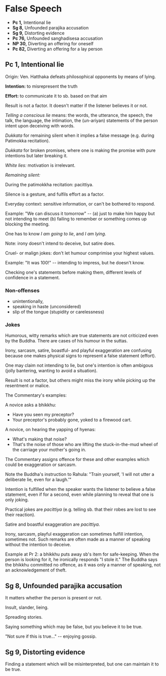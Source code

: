 # False Speech

-   **Pc 1,** Intentional lie
-   **Sg 8,** Unfounded parajika accusation
-   **Sg 9,** Distorting evidence
-   **Pc 76,** Unfounded sanghadisesa accusation
-   **NP 30,** Diverting an offering for oneself
-   **Pc 82,** Diverting an offering for a lay person

## Pc 1, Intentional lie

Origin: Ven. Hatthaka defeats philosophical opponents by means of lying.

**Intention:** to misrepresent the truth

**Effort:** to communicate it to sb. based on that aim

Result is not a factor. It doesn't matter if the listener believes it or
not.

*Telling a conscious lie* means: the words, the utterance, the speech,
the talk, the language, the intimation, the (un-ariyan) statements of
the person intent upon deceiving with words.

*Dukkata* for remaining silent when it implies a false message (e.g.
during Patimokka recitation).

*Dukkata* for broken promises, where one is making the promise with pure
intentions but later breaking it.

*White lies:* motivation is irrelevant.

*Remaining silent:*

During the patimokkha recitation: pacittiya.

Silence is a gesture, and fulfils effort as a factor.

Everyday context: sensitive information, or can't be bothered to respond.

Example: "We can discuss it tomorrow" -- (a) just to make him
happy but not intending to meet (b) failing to remember or something comes up
blocking the meeting.

One has to know *I am going to lie*, and *I am lying*.

Note: irony doesn't intend to deceive, but satire does.

Cruel- or malign jokes: don't let humour comprimise your highest values.

Example: "It was 100!" -- intending to impress, but he doesn't know.

Checking one's statements before making them, different levels of confidence in
a statement.

<!-- latex
% Note: Matses language with truth markers. Nuevo San Juan, Peru, the Matses
% people. Different verb forms depending on how you know the information you are
% imparting, and when you last knew it to be true.
%
% http://nautil.us/blog/5-languages-that-could-change-the-way-you-see-the-world
%
% A grammar of Matses
% https://scholarship.rice.edu/handle/1911/18526
-->

### Non-offenses

-   unintentionally,
-   speaking in haste (unconsidered)
-   slip of the tongue (stupidity or carelessness)

<!-- latex
\clearpage
-->

### Jokes

Humorous, witty remarks which are true statements are not criticized
even by the Buddha. There are cases of his humour in the suttas.

Irony, sarcasm, satire, boastful- and playful exaggeration are confusing
because one makes physical signs to represent a false statement
(effort).

One may claim not intending to lie, but one's intention is often
ambigous (jolly bantering, wanting to avoid a situation).

Result is not a factor, but others might miss the irony while picking up
the resentment or malice.

The Commentary's examples:

A novice asks a bhikkhu:

-   Have you seen my preceptor?
-   Your preceptor's probably gone, yoked to a firewood cart.

A novice, on hearing the yapping of hyenas:

-   What's making that noise?
-   That's the noise of those who are lifting the stuck-in-the-mud wheel
    of the carriage your mother's going in.

The Commentary assigns offence for these and other examples which could
be exaggeration or sarcasm.

Note the Buddha's instruction to Rahula: "Train yourself, 'I will not
utter a deliberate lie, even for a laugh.'"

Intention is fulfilled when the speaker wants the listener to believe a
false statement, even if for a second, even while planning to reveal
that one is only joking.

Practical jokes are *pacittiya* (e.g. telling sb. that their robes are
lost to see their reaction).

Satire and boastful exaggeration are *pacittiya*.

Irony, sarcasm, playful exaggeration can sometimes fulfill intention,
sometimes not. Such remarks are often made as a manner of speaking
without the intention to deceive.

Example at Pr 2: a bhikkhu puts away sb's item for safe-keeping. When
the person is looking for it, he ironically responds "I stole it." The
Buddha says the bhikkhu committed no offence, as it was only a manner of
speaking, not an acknowledgement of theft.

## Sg 8, Unfounded parajika accusation

It matters whether the person is present or not.

Insult, slander, lieing.

Spreading stories.

Saying something which may be false, but you believe it to be true.

"Not sure if this is true..." -- enjoying gossip.

## Sg 9, Distorting evidence

Finding a statement which will be misinterpreted, but one can maintain it to be
true.

